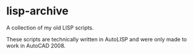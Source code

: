 # lisp-archive
A collection of my old LISP scripts.

These scripts are technically written in AutoLISP and were only made to work in AutoCAD 2008.
